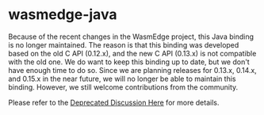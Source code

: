 # wasmedge-java

Because of the recent changes in the WasmEdge project, this Java binding is no longer maintained.
The reason is that this binding was developed based on the old C API (0.12.x),
and the new C API (0.13.x) is not compatible with the old one.
We do want to keep this binding up to date, but we don't have enough time to do so.
Since we are planning releases for 0.13.x, 0.14.x, and 0.15.x in the near future,
we will no longer be able to maintain this binding.
However, we still welcome contributions from the community.

Please refer to the [Deprecated Discussion Here](https://github.com/WasmEdge/WasmEdge/issues/4191) for more details.

